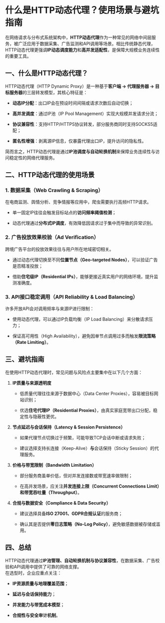
# 什么是HTTP动态代理？使用场景与避坑指南

在网络请求与分布式系统架构中，**HTTP动态代理**作为一种常见的网络中间层服务，被广泛应用于数据采集、广告监测和API调用等场景。相比传统静态代理，HTTP动态代理更强调**IP动态调度能力**和**高并发适配性**，是保障大规模业务连续性的重要工具。

## 一、什么是HTTP动态代理？

HTTP动态代理（HTTP Dynamic Proxy）是一种基于**客户端 → 代理服务器 → 目标服务器**的三层转发模型，其核心特征是：

*   **动态IP分配**：出口IP会在预设时间间隔或请求次数后自动切换；
    
*   **高并发调度**：通过IP池（IP Pool Management）实现大规模并发请求分流；
    
*   **协议兼容性**：支持HTTP/HTTPS协议转发，部分服务商同时支持SOCKS5适配；
    
*   **匿名性增强**：剥离源IP信息，仅暴露代理出口IP，提升访问的隐私性。
    

简而言之，HTTP动态代理是通过**IP池调度与自动轮换机制**来保障业务连续性与访问稳定性的网络代理服务。

## 二、HTTP动态代理的使用场景

### 1. 数据采集（Web Crawling & Scraping）

在电商监测、舆情分析、竞争情报等应用中，爬虫需要执行高频HTTP请求。

*   单一固定IP往往会触发目标站点的**访问频率阈值检测**；
    
*   动态代理通过**分布式IP调度**，有效降低因请求过于集中而导致的异常识别。
    

### 2. 广告投放效果校验（Ad Verification）

跨境广告平台的投放效果往往与用户所在地域密切相关。

*   通过动态代理切换至不同**位置节点（Geo-targeted Nodes）**，可以验证广告是否精准投放；
    
*   借助**住宅级IP（Residential IPs）**，能够更接近真实用户的网络环境，提升监测准确度。
    

### 3. API接口稳定调用（API Reliability & Load Balancing）

许多开放API会对调用频率与来源IP进行限制：

*   使用动态代理，可以通过IP负载均衡（IP Load Balancing）来分散请求压力；
    
*   保证高可用性（High Availability），避免因单节点调用过多而触发**限流策略（Rate Limiting）**。
    

## 三、避坑指南

在使用HTTP动态代理时，常见问题与风险点主要集中在以下几个方面：

1.  **IP质量与来源透明度**
    
    *   低质量代理往往来源于数据中心（Data Center Proxies），容易被目标网站识别；
        
    *   优选**住宅代理IP（Residential Proxies）**，由真实家庭宽带出口分配，稳定性与隐蔽性更优。
        
2.  **节点延迟与会话保持（Latency & Session Persistence）**
    
    *   如果代理节点切换过于频繁，可能导致TCP会话中断或请求失败；
        
    *   建议选择支持长连接（Keep-Alive）**与**会话保持（Sticky Session）的代理服务。
        
3.  **价格与带宽限制（Bandwidth Limitation）**
    
    *   部分服务商虽单价低，但对并发连接数或带宽速率做限制；
        
    *   在高并发场景，应关注**并发连接上限（Concurrent Connections Limit）和带宽吞吐量（Throughput）**。
        
4.  **合规与数据安全（Compliance & Data Security）**
    
    *   建议选择具备**ISO 27001、GDPR合规认证**的服务商；
        
    *   确认其是否提供**零日志策略（No-Log Policy）**，避免敏感数据被存储或滥用。
        

## 四、总结

HTTP动态代理通过**IP池管理、自动轮换机制与协议兼容性**，在数据采集、广告校验和API调用中提供了可靠的网络支撑。  
在选型时，企业应重点关注：

*   **IP资源质量与地理覆盖范围**；
    
*   **延迟与会话保持能力**；
    
*   **并发能力与带宽成本模型**；
    
*   **合规性与安全审计机制**。
    

